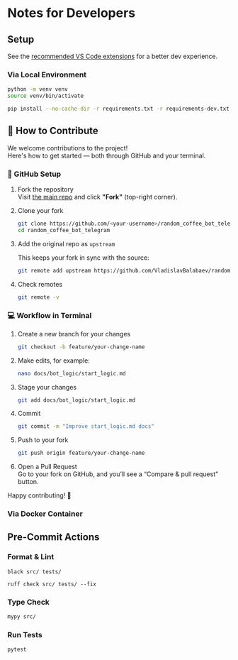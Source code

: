 # Notes for Developers

## Setup

See the [recommended VS Code extensions](recommended_vscode_extensions.md) for a better dev experience.

### Via Local Environment

```bash
python -m venv venv
source venv/bin/activate

pip install --no-cache-dir -r requirements.txt -r requirements-dev.txt
```

## 🤝 How to Contribute

We welcome contributions to the project!  
Here's how to get started — both through GitHub and your terminal.

### 📌 GitHub Setup

1. Fork the repository  
   Visit [the main repo](https://github.com/VladislavBalabaev/random_coffee_bot_telegram) and click **"Fork"** (top-right corner).

2. Clone your fork

   ```bash
   git clone https://github.com/<your-username>/random_coffee_bot_telegram.git
   cd random_coffee_bot_telegram
   ```

3. Add the original repo as `upstream`

   This keeps your fork in sync with the source:

   ```bash
   git remote add upstream https://github.com/VladislavBalabaev/random_coffee_bot_telegram.git
   ```

4. Check remotes

   ```bash
   git remote -v
   ```

### 💻 Workflow in Terminal

1. Create a new branch for your changes

   ```bash
   git checkout -b feature/your-change-name
   ```

2. Make edits, for example:

   ```bash
   nano docs/bot_logic/start_logic.md
   ```

3. Stage your changes

   ```bash
   git add docs/bot_logic/start_logic.md
   ```

4. Commit

   ```bash
   git commit -m "Improve start_logic.md docs"
   ```

5. Push to your fork

   ```bash
   git push origin feature/your-change-name
   ```

6. Open a Pull Request  
   Go to your fork on GitHub, and you’ll see a “Compare & pull request” button.

Happy contributing! 💙

### Via Docker Container

## Pre-Commit Actions

### Format & Lint

```basn
black src/ tests/

ruff check src/ tests/ --fix
```

### Type Check

```bash
mypy src/
```

### Run Tests

```bash
pytest
```
